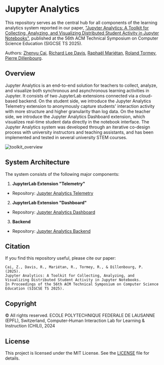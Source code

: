 # Jupyter Analytics

This repository serves as the central hub for all components of the learning analytics system reported in our paper,
["Jupyter Analytics: A Toolkit for Collecting, Analyzing, and Visualizing Distributed Student Activity in Jupyter Notebooks"](https://doi.org/10.1145/3641554.3701971), 
published at the 56th ACM Technical Symposium on Computer Science Education (SIGCSE TS 2025).

Authors: [Zhenyu Cai](https://people.epfl.ch/zhenyu.cai), [Richard Lee Davis](https://www.kth.se/profile/rldavis), [Raphaël Mariétan](https://github.com/Rmarieta), [Roland Tormey](https://people.epfl.ch/roland.tormey?lang=en), [Pierre Dillenbourg](https://people.epfl.ch/pierre.dillenbourg?lang=en).

## Overview
Jupyter Analytics is an end-to-end solution for teachers to collect, analyze, and visualize both synchronous and asynchronous learning activities in Jupyter.
It consists of two JupyterLab extensions connected via a cloud-based backend.
On the student side, we introduce the Jupyter Analytics Telemetry extension to anonymously capture students' interaction activity with more structure and higher granularity than log data.
On the teacher side, we introduce the Jupyter Analytics Dashboard extension, which visualizes real-time student data directly in the notebook interface.
The Jupyter Analytics system was developed through an iterative co-design process with university instructors and teaching assistants, and has been implemented and tested in several university STEM courses.

![toolkit_overview](https://github.com/user-attachments/assets/8c16e388-ab94-4cd7-8a1d-a5a82c1cc3b6)

## System Architecture
The system consists of the following major components:
1. **JupyterLab Extension "Telemetry"**
* Repository: [Jupyter Analytics Telemetry](https://github.com/chili-epfl/jupyter-analytics-telemetry/)
2. **JupyterLab Extension "Dashboard"**
* Repository: [Jupyter Analytics Dashboard](https://github.com/chili-epfl/jupyter-analytics-dashboard/)
3. **Backend**
* Repository: [Jupyter Analytics Backend](https://github.com/chili-epfl/jupyter-analytics-backend/)

## Citation
If you find this repository useful, please cite our paper:
```
Cai, Z., Davis, R., Mariétan, R., Tormey, R., & Dillenbourg, P. (2025).
Jupyter Analytics: A Toolkit for Collecting, Analyzing, and Visualizing Distributed Student Activity in Jupyter Notebooks.
In Proceedings of the 56th ACM Technical Symposium on Computer Science Education (SIGCSE TS 2025).
```

## Copyright
© All rights reserved. ECOLE POLYTECHNIQUE FEDERALE DE LAUSANNE (EPFL), Switzerland, Computer-Human Interaction Lab for Learning & Instruction (CHILI), 2024

## License
This project is licensed under the MIT License. See the [LICENSE](https://github.com/chili-epfl/jupyter-analytics/blob/main/LICENSE) file for details.
